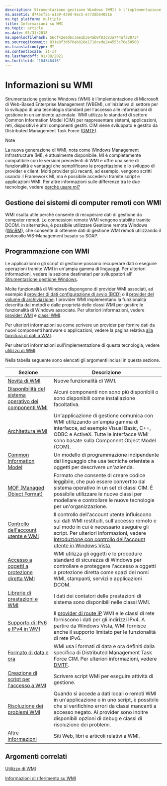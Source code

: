 ```yaml
---
description: Strumentazione gestione Windows (WMI) è l'implementazione di Microsoft di Web-Based Enterprise Management (WBEM), un'iniziativa di settore per lo sviluppo di una tecnologia standard per l'accesso alle informazioni di gestione in un ambiente aziendale.
ms.assetid: d745cf25-a139-439d-9ac5-e7720b640516
ms.tgt_platform: multiple
title: Informazioni su WMI
ms.topic: article
ms.date: 05/31/2018
ms.openlocfilehash: b6cf42ead6c3ae1b364ab8f83c83a744afa28734
ms.sourcegitcommit: 831e8f3db78ab820e1710cede244553c70e50500
ms.translationtype: MT
ms.contentlocale: it-IT
ms.lasthandoff: 01/08/2021
ms.locfileid: "104348416"
---
```

# <a name="about-wmi"></a>Informazioni su WMI

Strumentazione gestione Windows (WMI) è l'implementazione di Microsoft di Web-Based Enterprise Management (WBEM), un'iniziativa di settore per lo sviluppo di una tecnologia standard per l'accesso alle informazioni di gestione in un ambiente aziendale. WMI utilizza lo standard di settore Common Information Model (CIM) per rappresentare sistemi, applicazioni, reti, dispositivi e altri componenti gestiti. CIM viene sviluppato e gestito da Distributed Management Task Force ([DMTF](https://www.dmtf.org/standards/wsman)).

> [!Note]  
> La nuova generazione di WMI, nota come Windows Management Infrastructure (MI), è attualmente disponibile. MI è completamente compatibile con le versioni precedenti di WMI e offre una serie di funzionalità e vantaggi che semplificano la progettazione e lo sviluppo di provider e client. Molti provider più recenti, ad esempio, vengono scritti usando il Framework MI, ma è possibile accedervi tramite script e applicazioni WMI. Per altre informazioni sulle differenze tra le due tecnologie, vedere [perché usare mi?](/previous-versions/windows/desktop/wmi_v2/why-use-mi-)

 

## <a name="managing-remote-computer-systems-with-wmi"></a>Gestione dei sistemi di computer remoti con WMI

WMI risulta utile perché consente di recuperare dati di gestione da computer remoti. Le connessioni remote WMI vengono stabilite tramite DCOM. In alternativa, è possibile utilizzare Gestione remota Windows ([WinRM](/windows/desktop/WinRM/portal)), che consente di ottenere dati di gestione WMI remoti utilizzando il protocollo WS-Management basato su SOAP.

## <a name="programming-with-wmi"></a>Programmazione con WMI

Le applicazioni o gli script di gestione possono recuperare dati o eseguire operazioni tramite WMI in un'ampia gamma di linguaggi. Per ulteriori informazioni, vedere la sezione destinatari per sviluppatori all' [Strumentazione gestione Windows](wmi-start-page.md).

Molte funzionalità di Windows dispongono di provider WMI associati, ad esempio il [provider di dati configurazione di avvio (BCD)](/previous-versions/windows/desktop/bcd/boot-configuration-data-portal) o il [provider del volume di archiviazione](/previous-versions/windows/desktop/vdswmi/storage-volume-provider). I provider WMI implementano la funzionalità descritta dai metodi e dalle proprietà delle classi WMI per gestire le funzionalità di Windows associate. Per ulteriori informazioni, vedere [provider WMI](wmi-providers.md) e [classi WMI](wmi-classes.md).

Per ulteriori informazioni su come scrivere un provider per fornire dati da nuovi componenti hardware o applicazioni, vedere la pagina relativa [alla fornitura di dati a WMI](providing-data-to-wmi.md).

Per ulteriori informazioni sull'implementazione di questa tecnologia, vedere [utilizzo di WMI](using-wmi.md).

Nella tabella seguente sono elencati gli argomenti inclusi in questa sezione.



| Sezione                                                                                                | Descrizione                                                                                                                                                                                                                                       |
|--------------------------------------------------------------------------------------------------------|---------------------------------------------------------------------------------------------------------------------------------------------------------------------------------------------------------------------------------------------------|
| [Novità di WMI](what-s-new-in-wmi.md)                                                             | Nuove funzionalità di WMI.                                                                                                                                                                                                                              |
| [Disponibilità del sistema operativo dei componenti WMI](operating-system-availability-of-wmi-components.md) | Alcuni componenti non sono più disponibili o sono disponibili come installazione facoltativa.                                                                                                                                                             |
| [Architettura WMI](wmi-architecture.md)                                                               | Un'applicazione di gestione comunica con WMI utilizzando un'ampia gamma di interfacce, ad esempio Visual Basic, C++, ODBC e ActiveX. Tutte le interfacce WMI sono basate sulla Component Object Model (COM).                                              |
| [Common Information Model](common-information-model.md)                                               | Un modello di programmazione indipendente dal linguaggio che usa tecniche orientate a oggetti per descrivere un'azienda.                                                                                                                                          |
| [MOF (Managed Object Format)](managed-object-format--mof-.md)                                               | Formato che consente di creare codice leggibile, che può essere convertito dal sistema operativo in un set di classi CIM. È possibile utilizzare le nuove classi per modellare e controllare le nuove tecnologie per un'organizzazione.                                 |
| [Controllo dell'account utente e WMI](user-account-control-and-wmi.md)                                       | Il controllo dell'account utente influiscono sui dati WMI restituiti, sull'accesso remoto e sul modo in cui è necessario eseguire gli script. Per ulteriori informazioni, vedere [Introduzione con controllo dell'account utente in Windows Vista](https://support.microsoft.com/help/922708/how-to-use-user-account-control-uac-in-windows-vista). |
| [Accesso a oggetti a protezione diretta WMI](access-to-wmi-securable-objects.md)                                 | WMI utilizza gli oggetti e le procedure standard di sicurezza di Windows per controllare e proteggere l'accesso a oggetti a protezione diretta come spazi dei nomi WMI, stampanti, servizi e applicazioni DCOM.                                                                      |
| [Librerie di prestazioni e WMI](performance-libraries-and-wmi.md)                                     | I dati dei contatori delle prestazioni di sistema sono disponibili nelle classi WMI.                                                                                                                                                                            |
| [Supporto di IPv6 e IPv4 in WMI](ipv6-and-ipv4-support-in-wmi.md)                                       | Il [provider di route IP](/previous-versions/windows/desktop/wmiiprouteprov/ip-route-provider) WMI e le classi di rete forniscono i dati per gli indirizzi IPv4. A partire da Windows Vista, WMI fornisce anche il supporto limitato per le funzionalità di rete IPv6.                                       |
| [Formato di data e ora](date-and-time-format.md)                                                       | WMI usa i formati di data e ora definiti dalla specifica di Distributed Management Task Force CIM. Per ulteriori informazioni, vedere [DMTF](https://www.dmtf.org/).                                                          |
| [Creazione di script per l'accesso a WMI](scripting-access-to-wmi.md)                                                 | Scrivere script WMI per eseguire attività di gestione.                                                                                                                                                                                                    |
| [Risoluzione dei problemi WMI](wmi-troubleshooting.md)                                                         | Quando si accede a dati locali o remoti WMI in un'applicazione o in uno script, è possibile che si verifichino errori da classi mancanti a accesso negato. Ai provider sono inoltre disponibili opzioni di debug e classi di risoluzione dei problemi.                           |
| [Altre informazioni](further-information.md)                                                         | Siti Web, libri e articoli relativi a WMI.                                                                                                                                                                                                          |



 

## <a name="related-topics"></a>Argomenti correlati

<dl> <dt>

[Utilizzo di WMI](using-wmi.md)
</dt> <dt>

[Informazioni di riferimento su WMI](wmi-reference.md)
</dt> </dl>

 

 
